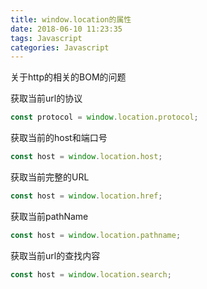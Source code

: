 ```yaml
---
title: window.location的属性
date: 2018-06-10 11:23:35
tags: Javascript
categories: Javascript
---
```

关于http的相关的BOM的问题

获取当前url的协议
```javascript
const protocol = window.location.protocol;
```
获取当前的host和端口号
```javascript
const host = window.location.host;
```
获取当前完整的URL
```javascript
const host = window.location.href;
```
获取当前pathName
```javascript
const host = window.location.pathname;
```
获取当前url的查找内容
```javascript
const host = window.location.search;
```